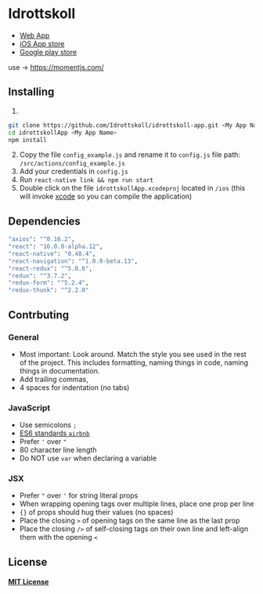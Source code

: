 # Idrottskoll
* [Web App](http://www.idrottskoll.se/)
* [iOS App store](https://itunes.apple.com/se/app/idrottskoll/id1308457065?l=en&mt=8)
* [Google play store](https://github.com/Idrottskoll)

use -> https://momentjs.com/

## Installing
1.
```BASH
git clone https://github.com/Idrottskoll/idrottskoll-app.git <My App Name>
cd idrottskollApp <My App Name>
npm install
```
2. Copy the file `config_example.js` and rename it to `config.js` file path: `/src/actions/config_example.js`
3. Add your credentials in `config.js`
4. Run `react-native link && npm run start`
5. Double click on the file `idrottskollApp.xcodeproj` located in `/ios` (this will invoke [xcode](https://developer.apple.com/xcode/) so you can compile the application)

## Dependencies
```BASH
"axios": "^0.16.2",
"react": "16.0.0-alpha.12",
"react-native": "0.48.4",
"react-navigation": "^1.0.0-beta.13",
"react-redux": "^5.0.6",
"redux": "^3.7.2",
"redux-form": "^5.2.4",
"redux-thunk": "^2.2.0"
```

## Contrbuting

### General
* Most important: Look around. Match the style you see used in the rest of the project. This includes formatting, naming things in code, naming things in documentation.
* Add trailing commas,
* 4 spaces for indentation (no tabs)

### JavaScript
* Use semicolons `;`
* [ES6 standards `airbnb`](https://github.com/airbnb/javascript)
* Prefer `'` over `"`
* 80 character line length
* Do NOT use `var` when declaring a variable

### JSX
* Prefer `"` over `'` for string literal props
* When wrapping opening tags over multiple lines, place one prop per line
* `{}` of props should hug their values (no spaces)
* Place the closing `>` of opening tags on the same line as the last prop
* Place the closing `/>` of self-closing tags on their own line and left-align them with the opening `<`

## License
#### [MIT License](https://mitlicense.org/)
